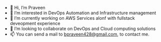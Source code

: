 - 👋 Hi, I’m Praveen
- 👀 I’m interested in DevOps Automation and Infrastructure management
- 🌱 I’m currently working on AWS Services alonf with fullstack deveopment experience 
- 💞️ I’m looking to collaborate on DevOps and Cloud computing solutions
- 📫 You can send a mail to bpraveen428@gmail.com, to contact me.
